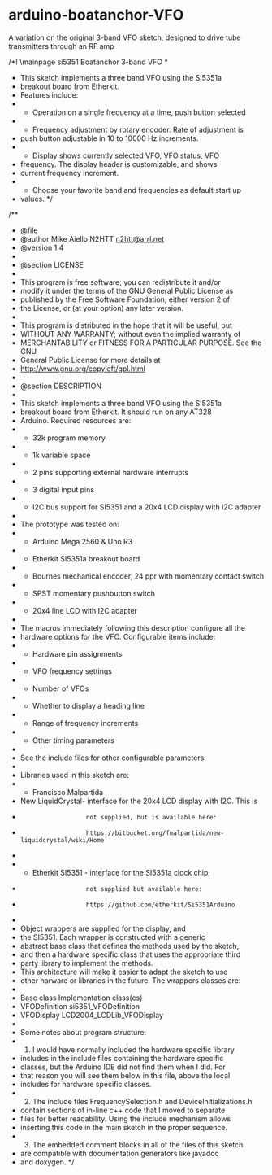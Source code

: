 # arduino-boatanchor-VFO
A variation on the original 3-band VFO sketch, designed to drive tube transmitters through an RF amp

/*! \mainpage si5351 Boatanchor 3-band VFO
 *
 * This sketch implements a three band VFO using the SI5351a 
 * breakout board from Etherkit. 
 *  Features include:
 *  - Operation on a single frequency at a time, push button selected
 *  - Frequency adjustment by rotary encoder. Rate of adjustment is 
 *    push button adjustable in 10 to 10000 Hz increments.
 *  - Display shows currently selected VFO, VFO status, VFO 
 *    frequency. The display header is customizable, and shows 
 *    current frequency increment.
 *  - Choose your favorite band and frequencies as default start up
 *    values.
 */
 
/**
 * @file
 * @author  Mike Aiello N2HTT <n2htt@arrl.net>
 * @version 1.4
 *
 * @section LICENSE
 *
 * This program is free software; you can redistribute it and/or
 * modify it under the terms of the GNU General Public License as
 * published by the Free Software Foundation; either version 2 of
 * the License, or (at your option) any later version.
 *
 * This program is distributed in the hope that it will be useful, but
 * WITHOUT ANY WARRANTY; without even the implied warranty of
 * MERCHANTABILITY or FITNESS FOR A PARTICULAR PURPOSE. See the GNU
 * General Public License for more details at
 * http://www.gnu.org/copyleft/gpl.html
 *
 * @section DESCRIPTION
 *
 * This sketch implements a three band VFO using the SI5351a 
 * breakout board from Etherkit. It should run on any AT328 
 * Arduino. Required resources are:
 *  - 32k program memory
 *  - 1k variable space
 *  - 2 pins supporting external hardware interrupts
 *  - 3 digital input pins
 *  - I2C bus support for SI5351 and a 20x4 LCD display with I2C adapter
 *
 * The prototype was tested on:
 *  - Arduino Mega 2560 & Uno R3
 *  - Etherkit SI5351a breakout board
 *  - Bournes mechanical encoder, 24 ppr with momentary contact switch
 *  - SPST momentary pushbutton switch
 *  - 20x4 line LCD with I2C adapter
 *
 * The macros immediately following this description configure all the 
 * hardware options for the VFO. Configurable items include:
 *  - Hardware pin assignments
 *  - VFO frequency settings
 *  - Number of VFOs
 *  - Whether to display a heading line
 *  - Range of frequency increments
 *  - Other timing parameters
 *
 * See the include files for other configurable parameters.
 *
 * Libraries used in this sketch are:
 *  - Francisco Malpartida  
 *    New LiquidCrystal- interface for the 20x4 LCD display with I2C. This is 
 *                       not supplied, but is available here:
 *                       https://bitbucket.org/fmalpartida/new-liquidcrystal/wiki/Home
 *
 *  - Etherkit SI5351  - interface for the SI5351a clock chip, 
 *                       not supplied but available here:
 *                       https://github.com/etherkit/Si5351Arduino
 *
 * Object wrappers are supplied for the display, and 
 * the SI5351. Each wrapper is constructed with a generic 
 * abstract base class that defines the methods used by the sketch, 
 * and then a hardware specific class that uses the appropriate third 
 * party library to implement the methods.
 * This architecture will make it easier to adapt the sketch to use
 * other harware or libraries in the future. The wrappers classes are:
 *
 * Base class       Implementation class(es)
 * VFODefinition    si5351_VFODefinition
 * VFODisplay       LCD2004_LCDLib_VFODisplay
 *
 * Some notes about program structure:
 * 1. I would have normally included the hardware specific library
 *    includes in the include files containing the hardware specific
 *    classes, but the Arduino IDE did not find them when I did. For
 *    that reason you will see them below in this file, above the local 
 *    includes for hardware specific classes.
 * 2. The include files FrequencySelection.h and DeviceInitializations.h
 *    contain sections of in-line c++ code that I moved to separate
 *    files for better readability. Using the include mechanism allows
 *    inserting this code in the main sketch in the proper sequence.
 * 3. The embedded comment blocks in all of the files of this sketch
 *    are compatible with documentation generators like javadoc
 *    and doxygen.
 */
 
